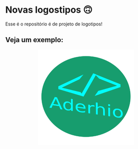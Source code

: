# Novas logostipos 🙃

Esse é o repositório é de projeto de logotipos! 

## Veja um exemplo:
<div align='center'>
  <div>
    <img height='300px' width='auto' src='aderhio22.png'/>
  </div>
</div>

